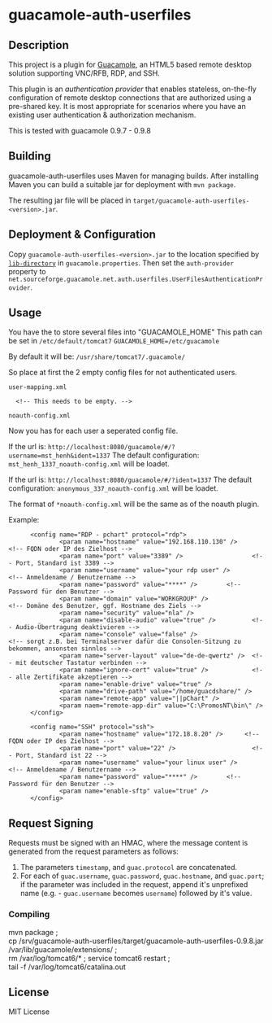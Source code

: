 # guacamole-auth-userfiles

## Description

This project is a plugin for [Guacamole](http://guac-dev.org), an HTML5 based
remote desktop solution supporting VNC/RFB, RDP, and SSH.

This plugin is an _authentication provider_ that enables stateless, on-the-fly
configuration of remote desktop connections that are authorized using a
pre-shared key. It is most appropriate for scenarios where you have an existing
user authentication & authorization mechanism.

This is tested with guacamole 0.9.7 - 0.9.8

## Building

guacamole-auth-userfiles uses Maven for managing builds. After installing Maven you can build a
suitable jar for deployment with `mvn package`.

The resulting jar file will be placed in `target/guacamole-auth-userfiles-<version>.jar`.

## Deployment & Configuration

Copy `guacamole-auth-userfiles-<version>.jar` to the location specified by
[`lib-directory`][config-classpath] in `guacamole.properties`. Then set the
`auth-provider` property to `net.sourceforge.guacamole.net.auth.userfiles.UserFilesAuthenticationProvider`.

[config-classpath]: http://guac-dev.org/doc/gug/configuring-guacamole.html#idp380240

## Usage

You have the to store several files into "GUACAMOLE_HOME"
This path can be set in `/etc/default/tomcat7`
`GUACAMOLE_HOME=/etc/guacamole`

By default it will be:
`/usr/share/tomcat7/.guacamole/`

So place at first the 2 empty  config files for not authenticated users.

`user-mapping.xml`

  <user-mapping>

      <!-- This needs to be empty. -->

  </user-mapping>

`noauth-config.xml`

  <configs>

  </configs>

Now you has for each user a seperated config file.

If the url is: `http://localhost:8080/guacamole/#/?username=mst_henh&ident=1337`
The default configuration: `mst_henh_1337_noauth-config.xml` will be loadet.

If the url is: `http://localhost:8080/guacamole/#/?ident=1337`
The default configuration: `anonymous_337_noauth-config.xml` will be loadet.

The format of `*noauth-config.xml` will be the same as of the noauth plugin.

Example:

  <configs>
          <config name="RDP" protocol="rdp">
                  <param name="hostname" value="192.168.110.130" />      <!-- FQDN oder IP des Zielhost -->
                  <param name="port" value="3389" />                   <!-- Port, Standard ist 3389 -->
                  <param name="username" value="your rdp user" />       <!-- Anmeldename / Benutzername -->
                  <param name="password" value="****" />        <!-- Password für den Benutzer -->
                  <param name="domain" value="WORKGROUP" />              <!-- Domäne des Benutzer, ggf. Hostname des Ziels -->
                  <param name="security" value="nla" />    
                  <param name="disable-audio" value="true" />          <!-- Audio-Übertragung deaktivieren -->
                  <param name="console" value="false" />                <!-- sorgt z.B. bei Terminalserver dafür die Consolen-Sitzung zu bekommen, ansonsten sinnlos -->
                  <param name="server-layout" value="de-de-qwertz" />  <!-- mit deutscher Tastatur verbinden -->
                  <param name="ignore-cert" value="true" />            <!-- alle Zertifikate akzeptieren -->
                  <param name="enable-drive" value="true" />
                  <param name="drive-path" value="/home/guacdshare/" />
          </config>

          <config name="RDP - pchart" protocol="rdp">
                  <param name="hostname" value="192.168.110.130" />      <!-- FQDN oder IP des Zielhost -->
                  <param name="port" value="3389" />                   <!-- Port, Standard ist 3389 -->
                  <param name="username" value="your rdp user" />       <!-- Anmeldename / Benutzername -->
                  <param name="password" value="****" />        <!-- Password für den Benutzer -->
                  <param name="domain" value="WORKGROUP" />              <!-- Domäne des Benutzer, ggf. Hostname des Ziels -->
                  <param name="security" value="nla" />   
                  <param name="disable-audio" value="true" />          <!-- Audio-Übertragung deaktivieren -->
                  <param name="console" value="false" />                <!-- sorgt z.B. bei Terminalserver dafür die Consolen-Sitzung zu bekommen, ansonsten sinnlos -->
                  <param name="server-layout" value="de-de-qwertz" />  <!-- mit deutscher Tastatur verbinden -->
                  <param name="ignore-cert" value="true" />            <!-- alle Zertifikate akzeptieren -->
                  <param name="enable-drive" value="true" />
                  <param name="drive-path" value="/home/guacdshare/" />
                  <param name="remote-app" value="||pChart" />
                  <param naem="remote-app-dir" value="C:\PromosNT\bin\" />
          </config>

          <config name="SSH" protocol="ssh">
                  <param name="hostname" value="172.18.8.20" />      <!-- FQDN oder IP des Zielhost -->
                  <param name="port" value="22" />                     <!-- Port, Standard ist 22 -->
                  <param name="username" value="your linux user" />             <!-- Anmeldename / Benutzername -->
                  <param name="password" value="****" />        <!-- Password für den Benutzer -->
                  <param name="enable-sftp" value="true" />
          </config>
  </configs>

## Request Signing

Requests must be signed with an HMAC, where the message content is generated
from the request parameters as follows:

 1. The parameters `timestamp`, and `guac.protocol` are concatenated.
 2. For each of `guac.username`, `guac.password`, `guac.hostname`, and `guac.port`;
    if the parameter was included in the request, append it's unprefixed name
    (e.g. - `guac.username` becomes `username`) followed by it's value.

### Compiling

  mvn package ; \
    cp /srv/guacamole-auth-userfiles/target/guacamole-auth-userfiles-0.9.8.jar /var/lib/guacamole/extensions/ ; \
    rm /var/log/tomcat6/* ; service tomcat6 restart ; \
    tail -f /var/log/tomcat6/catalina.out

## License

MIT License

